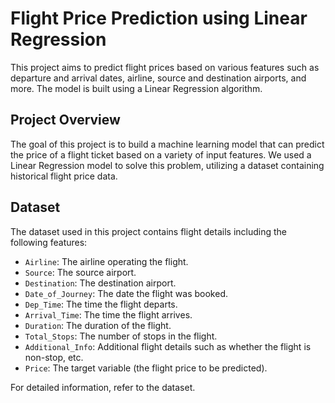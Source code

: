 # Flight Price Prediction using Linear Regression

This project aims to predict flight prices based on various features such as departure and arrival dates, airline, source and destination airports, and more. The model is built using a Linear Regression algorithm.

## Project Overview

The goal of this project is to build a machine learning model that can predict the price of a flight ticket based on a variety of input features. We used a Linear Regression model to solve this problem, utilizing a dataset containing historical flight price data.

## Dataset

The dataset used in this project contains flight details including the following features:

- `Airline`: The airline operating the flight.
- `Source`: The source airport.
- `Destination`: The destination airport.
- `Date_of_Journey`: The date the flight was booked.
- `Dep_Time`: The time the flight departs.
- `Arrival_Time`: The time the flight arrives.
- `Duration`: The duration of the flight.
- `Total_Stops`: The number of stops in the flight.
- `Additional_Info`: Additional flight details such as whether the flight is non-stop, etc.
- `Price`: The target variable (the flight price to be predicted).

For detailed information, refer to the dataset.
